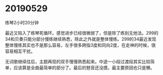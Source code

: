 # 20190529

练琴2小时20分钟

最近又陷入了练琴死循环。感觉进步已经很微弱了，但是除了练别无他法。299的34和贝奏只能分部分慢练继续熟悉，除此之外就是整体慢练。299的34最近发现整体慢练其实也不是那么容易，左手很多跨指3度和同向2度，在走神的时候，很容易相互干扰。

无词歌继续往后，主题再现的双手慢慢熟悉起来。中途一小段过渡段其实比较简单，应该算是全曲最简单的部分了。最后的琶音还没摸。最主要原因也只是懒。

